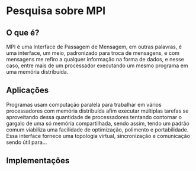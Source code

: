 # Pesquisa sobre MPI

## O que é?

MPI é uma Interface de Passagem de Mensagem, em outras palavras, é uma interface, um meio, padronizado para troca de mensagens, e com mensagens me refiro a qualquer informação na forma de dados, e nesse caso, entre mais de um processador executando um mesmo programa em uma memória distribuída.

## Aplicações

Programas usam computação paralela para trabalhar em vários processadores com memória distribuída afim executar múltiplas tarefas se aproveitando dessa quantidade de processadores tentando contornar o gargalo de uma só memória compartilhada, sendo assim, tendo um padrão comum viabiliza uma facilidade de optimização, polimento e portabilidade. Essa interface fornece uma topologia virtual, sincronização e comunicação sendo útil para...

## Implementações

